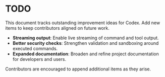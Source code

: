 # TODO

This document tracks outstanding improvement ideas for Codex. Add new items to keep contributors aligned on future work.

- **Streaming output**: Enable live streaming of command and tool output.
- **Better security checks**: Strengthen validation and sandboxing around executed commands.
- **Expanded documentation**: Broaden and refine project documentation for developers and users.

Contributors are encouraged to append additional items as they arise.
